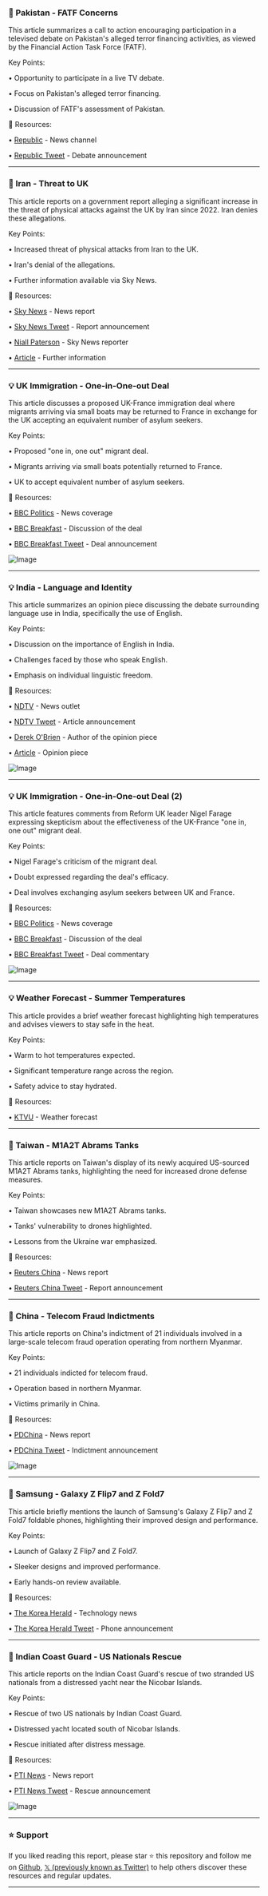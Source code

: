 ### 🤖 Pakistan - FATF Concerns

This article summarizes a call to action encouraging participation in a televised debate on Pakistan's alleged terror financing activities, as viewed by the Financial Action Task Force (FATF).

Key Points:

•  Opportunity to participate in a live TV debate.

•  Focus on Pakistan's alleged terror financing.

•  Discussion of FATF's assessment of Pakistan.


🔗 Resources:

• [Republic](https://x.com/republic) - News channel

• [Republic Tweet](https://x.com/republic/status/1943568004098490824) - Debate announcement


---
### 🤖 Iran - Threat to UK

This article reports on a government report alleging a significant increase in the threat of physical attacks against the UK by Iran since 2022.  Iran denies these allegations.

Key Points:

• Increased threat of physical attacks from Iran to the UK.

•  Iran's denial of the allegations.

•  Further information available via Sky News.



🔗 Resources:

• [Sky News](https://x.com/SkyNews) - News report

• [Sky News Tweet](https://x.com/SkyNews/status/1943567935622254648) - Report announcement

• [Niall Paterson](https://x.com/skynewsniall) - Sky News reporter

• [Article](https://trib.al/E6a0HDG) -  Further information


---
### 💡 UK Immigration - One-in-One-out Deal

This article discusses a proposed UK-France immigration deal where migrants arriving via small boats may be returned to France in exchange for the UK accepting an equivalent number of asylum seekers.

Key Points:

•  Proposed "one in, one out" migrant deal.

•  Migrants arriving via small boats potentially returned to France.

•  UK to accept equivalent number of asylum seekers.


🔗 Resources:

• [BBC Politics](https://x.com/BBCPolitics) - News coverage

• [BBC Breakfast](https://x.com/BBCBreakfast) - Discussion of the deal

• [BBC Breakfast Tweet](https://x.com/BBCBreakfast/status/1943562172472180958) -  Deal announcement

![Image](https://pbs.twimg.com/amplify_video_thumb/1943561908872716288/img/eK_bxQozCll83FWX.jpg)


---
### 💡 India - Language and Identity

This article summarizes an opinion piece discussing the debate surrounding language use in India, specifically the use of English.

Key Points:

• Discussion on the importance of English in India.

•  Challenges faced by those who speak English.

•  Emphasis on individual linguistic freedom.



🔗 Resources:

• [NDTV](https://x.com/ndtv) - News outlet

• [NDTV Tweet](https://x.com/ndtv/status/1943563089556951180) - Article announcement

• [Derek O'Brien](https://x.com/derekobrienmp) - Author of the opinion piece

• [Article](https://ndtv.com/opinion/we-are-indian-can-we-please-say-that-in-any-language-we-like-8858616) - Opinion piece

![Image](https://pbs.twimg.com/media/GvjsRwoakAAbn5y?format=jpg&name=small)


---
### 💡 UK Immigration - One-in-One-out Deal (2)

This article features comments from Reform UK leader Nigel Farage expressing skepticism about the effectiveness of the UK-France "one in, one out" migrant deal.

Key Points:

•  Nigel Farage's criticism of the migrant deal.

•  Doubt expressed regarding the deal's efficacy.

•  Deal involves exchanging asylum seekers between UK and France.


🔗 Resources:

• [BBC Politics](https://x.com/BBCPolitics) - News coverage

• [BBC Breakfast](https://x.com/BBCBreakfast) - Discussion of the deal

• [BBC Breakfast Tweet](https://x.com/BBCBreakfast/status/1943553668420129100) - Deal commentary

![Image](https://pbs.twimg.com/amplify_video_thumb/1943553492032888833/img/Pd4FB3uyAUkyhppI.jpg)


---
### 💡 Weather Forecast - Summer Temperatures

This article provides a brief weather forecast highlighting high temperatures and advises viewers to stay safe in the heat.

Key Points:

•  Warm to hot temperatures expected.

•  Significant temperature range across the region.

•  Safety advice to stay hydrated.


🔗 Resources:

• [KTVU](https://x.com/KTVU) - Weather forecast


---
### 🤖 Taiwan - M1A2T Abrams Tanks

This article reports on Taiwan's display of its newly acquired US-sourced M1A2T Abrams tanks, highlighting the need for increased drone defense measures.

Key Points:

•  Taiwan showcases new M1A2T Abrams tanks.

•  Tanks' vulnerability to drones highlighted.

•  Lessons from the Ukraine war emphasized.


🔗 Resources:

• [Reuters China](https://x.com/ReutersChina) - News report

• [Reuters China Tweet](https://x.com/ReutersChina/status/1943550861495443656) - Report announcement


---
### 🤖 China - Telecom Fraud Indictments

This article reports on China's indictment of 21 individuals involved in a large-scale telecom fraud operation operating from northern Myanmar.

Key Points:

• 21 individuals indicted for telecom fraud.

•  Operation based in northern Myanmar.

•  Victims primarily in China.



🔗 Resources:

• [PDChina](https://x.com/PDChina) - News report

• [PDChina Tweet](https://x.com/PDChina/status/1943545790384746725) - Indictment announcement

![Image](https://pbs.twimg.com/media/GvjcBenXAAAdKdP?format=jpg&name=small)


---
### 🚀 Samsung - Galaxy Z Flip7 and Z Fold7

This article briefly mentions the launch of Samsung's Galaxy Z Flip7 and Z Fold7 foldable phones, highlighting their improved design and performance.

Key Points:

•  Launch of Galaxy Z Flip7 and Z Fold7.

•  Sleeker designs and improved performance.

•  Early hands-on review available.


🔗 Resources:

• [The Korea Herald](https://x.com/TheKoreaHerald) - Technology news

• [The Korea Herald Tweet](https://x.com/TheKoreaHerald/status/1943525714709340250) -  Phone announcement


---
### 🤖 Indian Coast Guard - US Nationals Rescue

This article reports on the Indian Coast Guard's rescue of two stranded US nationals from a distressed yacht near the Nicobar Islands.

Key Points:

• Rescue of two US nationals by Indian Coast Guard.

•  Distressed yacht located south of Nicobar Islands.

•  Rescue initiated after distress message.


🔗 Resources:

• [PTI News](https://x.com/PTI_News) - News report

• [PTI News Tweet](https://x.com/PTI_News/status/1943509758847386110) - Rescue announcement

![Image](https://pbs.twimg.com/amplify_video_thumb/1943509470048649216/img/PTpxIm6sze1IGVG9.jpg)


---

### ⭐️ Support

If you liked reading this report, please star ⭐️ this repository and follow me on [Github](https://github.com/Drix10), [𝕏 (previously known as Twitter)](https://x.com/DRIX_10_) to help others discover these resources and regular updates.

---